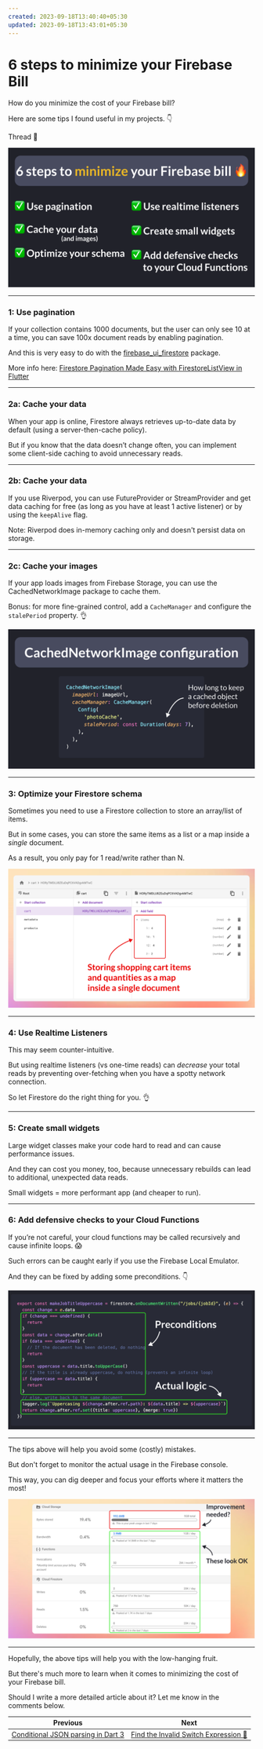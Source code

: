 ```yaml
---
created: 2023-09-18T13:40:40+05:30
updated: 2023-09-18T13:43:01+05:30
---
```

# 6 steps to minimize your Firebase Bill

How do you minimize the cost of your Firebase bill?

Here are some tips I found useful in my projects. 👇

Thread 🧵

![](114.1.png)

---

### 1: Use pagination

If your collection contains 1000 documents, but the user can only see 10 at a time, you can save 100x document reads by enabling pagination.

And this is very easy to do with the [firebase_ui_firestore](https://pub.dev/packages/firebase_ui_firestore) package.

More info here: [Firestore Pagination Made Easy with FirestoreListView in Flutter](https://codewithandrea.com/articles/firestore-pagination-list-view/)

---

### 2a: Cache your data

When your app is online, Firestore always retrieves up-to-date data by default (using a server-then-cache policy).

But if you know that the data doesn’t change often, you can implement some client-side caching to avoid unnecessary reads.

---

### 2b: Cache your data

If you use Riverpod, you can use FutureProvider or StreamProvider and get data caching for free (as long as you have at least 1 active listener) or by using the `keepAlive` flag.

Note: Riverpod does in-memory caching only and doesn't persist data on storage.

---

### 2c: Cache your images

If your app loads images from Firebase Storage, you can use the CachedNetworkImage package to cache them. 

Bonus: for more fine-grained control, add a `CacheManager` and configure the `stalePeriod` property. 👌

![](114.2.png)

---

### 3: Optimize your Firestore schema

Sometimes you need to use a Firestore collection to store an array/list of items.

But in some cases, you can store the same items as a list or a map inside a *single* document.

As a result, you only pay for 1 read/write rather than N.

![](114.3.png)

---

### 4: Use Realtime Listeners

This may seem counter-intuitive.

But using realtime listeners (vs one-time reads) can *decrease* your total reads by preventing over-fetching when you have a spotty network connection.

So let Firestore do the right thing for you. 👌

---

### 5: Create small widgets

Large widget classes make your code hard to read and can cause performance issues.

And they can cost you money, too, because unnecessary rebuilds can lead to additional, unexpected data reads.

Small widgets = more performant app (and cheaper to run).

---

### 6: Add defensive checks to your Cloud Functions

If you’re not careful, your cloud functions may be called recursively and cause infinite loops. 😱

Such errors can be caught early if you use the Firebase Local Emulator.

And they can be fixed by adding some preconditions. 👇

![](114.4.png)

---

The tips above will help you avoid some (costly) mistakes.

But don't forget to monitor the actual usage in the Firebase console.

This way, you can dig deeper and focus your efforts where it matters the most!

![](114.5.png)

---

Hopefully, the above tips will help you with the low-hanging fruit.

But there's much more to learn when it comes to minimizing the cost of your Firebase bill.

Should I write a more detailed article about it? Let me know in the comments below.

 
 

| Previous | Next |
| -------- | ---- |
| [Conditional JSON parsing in Dart 3](../0113-conditional-json-parsing/index.md) | [Find the Invalid Switch Expression 🧐](../0115-switch-newline/index.md) |
